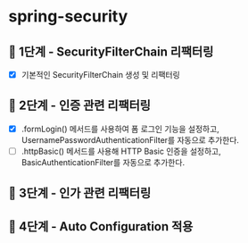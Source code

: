 # spring-security
## 🚀 1단계 - SecurityFilterChain 리팩터링
- [x] 기본적인 SecurityFilterChain 생성 및 리팩터링

## 🚀 2단계 - 인증 관련 리팩터링
- [x] .formLogin() 메서드를 사용하여 폼 로그인 기능을 설정하고, UsernamePasswordAuthenticationFilter를 자동으로 추가한다.
- [ ] .httpBasic() 메서드를 사용해 HTTP Basic 인증을 설정하고, BasicAuthenticationFilter를 자동으로 추가한다.

## 🚀 3단계 - 인가 관련 리팩터링

## 🚀 4단계 - Auto Configuration 적용
